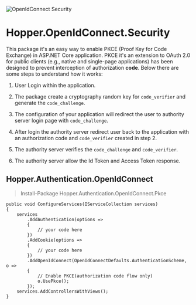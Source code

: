 ![OpenIdConnect Security](https://github.com/alextochetto/Hopper.OpenIdConnect.Security/workflows/OpenIdConnect%20Security/badge.svg)

# Hopper.OpenIdConnect.Security
This package it's an easy way to enable PKCE (Proof Key for Code Exchange) in ASP.NET Core application.
PKCE it's an extension to OAuth 2.0 for public clients (e.g., native and single-page applications) has been designed to prevent interception of authorization **code**.
Below there are some steps to understand how it works:

1. User Login within the application.

2. The package create a cryptography random key for `code_verifier` and generate the `code_challenge`.

3. The configuration of your application will redirect the user to authority server login page with `code_challenge`.

4. After login the authority server redirect user back to the application with an authorization code and `code_verifier` created in step 2.

5. The authority server verifies the `code_challenge` and `code_verifier`.

6. The authority server allow the Id Token and Access Token response.

## Hopper.Authentication.OpenIdConnect
> Install-Package Hopper.Authentication.OpenIdConnect.Pkce

```
public void ConfigureServices(IServiceCollection services)
{
    services
        .AddAuthentication(options =>
        {
            // your code here
        })
        .AddCookie(options =>
        {
            // your code here
        })
        .AddOpenIdConnect(OpenIdConnectDefaults.AuthenticationScheme, o =>
        {
            // Enable PKCE(authorization code flow only)
            o.UsePkce();
        });
    services.AddControllersWithViews();
}
````
